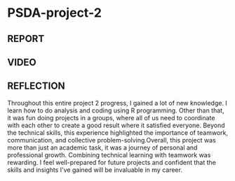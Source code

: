 # PSDA-project-2
## REPORT

## VIDEO

## REFLECTION
Throughout this entire project 2 progress, I gained a lot of new knowledge. I learn how to do analysis and coding using R programming. 
Other than that, it was fun doing projects in a groups, where all of us need to coordinate with each other to create a good result where it satisfied everyone.
Beyond the technical skills, this experience highlighted the importance of teamwork, communication, and collective problem-solving.Overall, this project was more than just an academic task, it was a journey of personal and professional growth. Combining technical learning with teamwork was rewarding. I feel well-prepared for future projects and confident that the skills and insights I've gained will be invaluable in my career.
